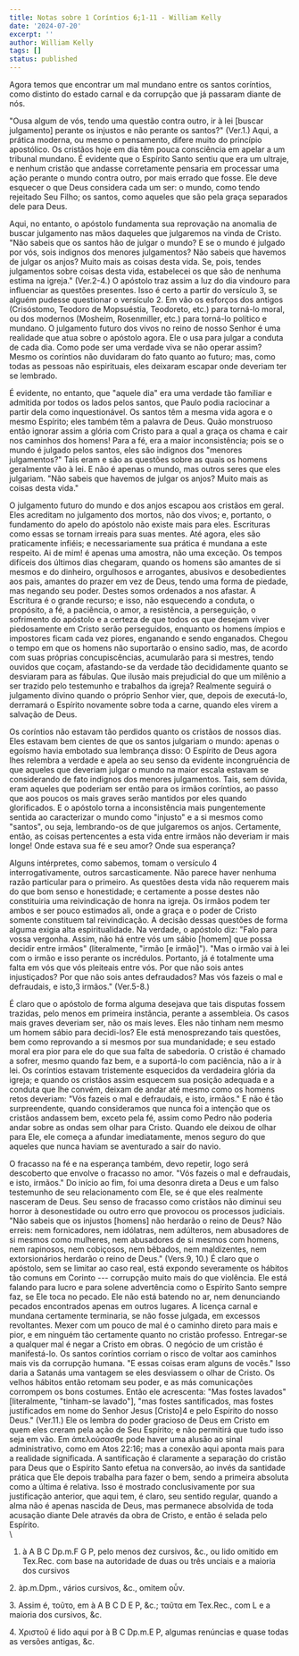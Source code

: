 ```yaml
---
title: Notas sobre 1 Coríntios 6;1-11 - William Kelly
date: '2024-07-20'
excerpt: ''
author: William Kelly
tags: []
status: published
---
```

Agora temos que encontrar um mal mundano entre os santos coríntios, como
distinto do estado carnal e da corrupção que já passaram diante de nós.

\"Ousa algum de vós, tendo uma questão contra outro, ir à lei \[buscar
julgamento\] perante os injustos e não perante os santos?\" (Ver.1.)
Aqui, a prática moderna, ou mesmo o pensamento, difere muito do
princípio apostólico. Os cristãos hoje em dia têm pouca consciência em
apelar a um tribunal mundano. É evidente que o Espírito Santo sentiu que
era um ultraje, e nenhum cristão que andasse corretamente pensaria em
processar uma ação perante o mundo contra outro, por mais errado que
fosse. Ele deve esquecer o que Deus considera cada um ser: o mundo, como
tendo rejeitado Seu Filho; os santos, como aqueles que são pela graça
separados dele para Deus.

Aqui, no entanto, o apóstolo fundamenta sua reprovação na anomalia de
buscar julgamento nas mãos daqueles que julgaremos na vinda de Cristo.
\"Não sabeis que os santos hão de julgar o mundo? E se o mundo é julgado
por vós, sois indignos dos menores julgamentos? Não sabeis que havemos
de julgar os anjos? Muito mais as coisas desta vida. Se, pois, tendes
julgamentos sobre coisas desta vida, estabelecei os que são de nenhuma
estima na igreja.\" (Ver.2-4.) O apóstolo traz assim a luz do dia
vindouro para influenciar as questões presentes. Isso é certo a partir
do versículo 3, se alguém pudesse questionar o versículo 2. Em vão os
esforços dos antigos (Crisóstomo, Teodoro de Mopsuéstia, Teodoreto,
etc.) para torná-lo moral, ou dos modernos (Mosheim, Rosenmiller, etc.)
para torná-lo político e mundano. O julgamento futuro dos vivos no reino
de nosso Senhor é uma realidade que atua sobre o apóstolo agora. Ele o
usa para julgar a conduta de cada dia. Como pode ser uma verdade viva se
não operar assim? Mesmo os coríntios não duvidaram do fato quanto ao
futuro; mas, como todas as pessoas não espirituais, eles deixaram
escapar onde deveriam ter se lembrado.

É evidente, no entanto, que \"aquele dia\" era uma verdade tão familiar
e admitida por todos os lados pelos santos, que Paulo podia raciocinar a
partir dela como inquestionável. Os santos têm a mesma vida agora e o
mesmo Espírito; eles também têm a palavra de Deus. Quão monstruoso então
ignorar assim a glória com Cristo para a qual a graça os chama e cair
nos caminhos dos homens! Para a fé, era a maior inconsistência; pois se
o mundo é julgado pelos santos, eles são indignos dos \"menores
julgamentos?\" Tais eram e são as questões sobre as quais os homens
geralmente vão à lei. E não é apenas o mundo, mas outros seres que eles
julgariam. \"Não sabeis que havemos de julgar os anjos? Muito mais as
coisas desta vida.\"

O julgamento futuro do mundo e dos anjos escapou aos cristãos em geral.
Eles acreditam no julgamento dos mortos, não dos vivos; e, portanto, o
fundamento do apelo do apóstolo não existe mais para eles. Escrituras
como essas se tornam irreais para suas mentes. Até agora, eles são
praticamente infiéis; e necessariamente sua prática é mundana a este
respeito. Ai de mim! é apenas uma amostra, não uma exceção. Os tempos
difíceis dos últimos dias chegaram, quando os homens são amantes de si
mesmos e do dinheiro, orgulhosos e arrogantes, abusivos e desobedientes
aos pais, amantes do prazer em vez de Deus, tendo uma forma de piedade,
mas negando seu poder. Destes somos ordenados a nos afastar. A Escritura
é o grande recurso; e isso, não esquecendo a conduta, o propósito, a fé,
a paciência, o amor, a resistência, a perseguição, o sofrimento do
apóstolo e a certeza de que todos os que desejam viver piedosamente em
Cristo serão perseguidos, enquanto os homens ímpios e impostores ficam
cada vez piores, enganando e sendo enganados. Chegou o tempo em que os
homens não suportarão o ensino sadio, mas, de acordo com suas próprias
concupiscências, acumularão para si mestres, tendo ouvidos que coçam,
afastando-se da verdade tão decididamente quanto se desviaram para as
fábulas. Que ilusão mais prejudicial do que um milênio a ser trazido
pelo testemunho e trabalhos da igreja? Realmente seguirá o julgamento
divino quando o próprio Senhor vier, que, depois de executá-lo,
derramará o Espírito novamente sobre toda a carne, quando eles virem a
salvação de Deus.

Os coríntios não estavam tão perdidos quanto os cristãos de nossos dias.
Eles estavam bem cientes de que os santos julgariam o mundo: apenas o
egoísmo havia embotado sua lembrança disso: O Espírito de Deus agora
lhes relembra a verdade e apela ao seu senso da evidente incongruência
de que aqueles que deveriam julgar o mundo na maior escala estavam se
considerando de fato indignos dos menores julgamentos. Tais, sem dúvida,
eram aqueles que poderiam ser então para os irmãos coríntios, ao passo
que aos poucos os mais graves serão mantidos por eles quando
glorificados. E o apóstolo torna a inconsistência mais pungentemente
sentida ao caracterizar o mundo como \"injusto\" e a si mesmos como
\"santos\", ou seja, lembrando-os de que julgaremos os anjos.
Certamente, então, as coisas pertencentes a esta vida entre irmãos não
deveriam ir mais longe! Onde estava sua fé e seu amor? Onde sua
esperança?

Alguns intérpretes, como sabemos, tomam o versículo 4
interrogativamente, outros sarcasticamente. Não parece haver nenhuma
razão particular para o primeiro. As questões desta vida não requerem
mais do que bom senso e honestidade; e certamente a posse destes não
constituiria uma reivindicação de honra na igreja. Os irmãos podem ter
ambos e ser pouco estimados ali, onde a graça e o poder de Cristo
somente constituem tal reivindicação. A decisão dessas questões de forma
alguma exigia alta espiritualidade. Na verdade, o apóstolo diz: \"Falo
para vossa vergonha. Assim, não há entre vós um sábio \[homem\] que
possa decidir entre irmãos\" (literalmente, \"irmão \[e irmão\]\").
\"Mas o irmão vai à lei com o irmão e isso perante os incrédulos.
Portanto, já é totalmente uma falta em vós que vós pleiteais entre vós.
Por que não sois antes injustiçados? Por que não sois antes defraudados?
Mas vós fazeis o mal e defraudais, e isto,3 irmãos.\" (Ver.5-8.)

É claro que o apóstolo de forma alguma desejava que tais disputas fossem
trazidas, pelo menos em primeira instância, perante a assembleia. Os
casos mais graves deveriam ser, não os mais leves. Eles não tinham nem
mesmo um homem sábio para decidi-los? Ele está menosprezando tais
questões, bem como reprovando a si mesmos por sua mundanidade; e seu
estado moral era pior para ele do que sua falta de sabedoria. O cristão
é chamado a sofrer, mesmo quando faz bem, e a suportá-lo com paciência,
não a ir à lei. Os coríntios estavam tristemente esquecidos da
verdadeira glória da igreja; e quando os cristãos assim esquecem sua
posição adequada e a conduta que lhe convém, deixam de andar até mesmo
como os homens retos deveriam: \"Vós fazeis o mal e defraudais, e isto,
irmãos.\" E não é tão surpreendente, quando consideramos que nunca foi a
intenção que os cristãos andassem bem, exceto pela fé, assim como Pedro
não poderia andar sobre as ondas sem olhar para Cristo. Quando ele
deixou de olhar para Ele, ele começa a afundar imediatamente, menos
seguro do que aqueles que nunca haviam se aventurado a sair do navio.

O fracasso na fé e na esperança também, devo repetir, logo será
descoberto que envolve o fracasso no amor. \"Vós fazeis o mal e
defraudais, e isto, irmãos.\" Do início ao fim, foi uma desonra direta a
Deus e um falso testemunho de seu relacionamento com Ele, se é que eles
realmente nasceram de Deus. Seu senso de fracasso como cristãos não
diminui seu horror à desonestidade ou outro erro que provocou os
processos judiciais. \"Não sabeis que os injustos \[homens\] não
herdarão o reino de Deus? Não erreis: nem fornicadores, nem idólatras,
nem adúlteros, nem abusadores de si mesmos como mulheres, nem abusadores
de si mesmos com homens, nem rapinosos, nem cobiçosos, nem bêbados, nem
maldizentes, nem extorsionários herdarão o reino de Deus.\" (Vers.9,
10.) É claro que o apóstolo, sem se limitar ao caso real, está expondo
severamente os hábitos tão comuns em Corinto --- corrupção muito mais do
que violência. Ele está falando para lucro e para solene advertência
como o Espírito Santo sempre faz, se Ele toca no pecado. Ele não está
batendo no ar, nem denunciando pecados encontrados apenas em outros
lugares. A licença carnal e mundana certamente terminaria, se não fosse
julgada, em excessos revoltantes. Mexer com um pouco de mal é o caminho
direto para mais e pior, e em ninguém tão certamente quanto no cristão
professo. Entregar-se a qualquer mal é negar a Cristo em obras. O
negócio de um cristão é manifestá-lo. Os santos coríntios corriam o
risco de voltar aos caminhos mais vis da corrupção humana. \"E essas
coisas eram alguns de vocês.\" Isso daria a Satanás uma vantagem se eles
desviassem o olhar de Cristo. Os velhos hábitos então retomam seu poder,
e as más comunicações corrompem os bons costumes. Então ele acrescenta:
\"Mas fostes lavados\" \[literalmente, \"tinham-se lavado\"\], \"mas
fostes santificados, mas fostes justificados em nome do Senhor Jesus
\[Cristo\]4 e pelo Espírito do nosso Deus.\" (Ver.11.) Ele os lembra do
poder gracioso de Deus em Cristo em quem eles creram pela ação de Seu
Espírito; e não permitirá que tudo isso seja em vão. Em ἀπελούσασθε pode
haver uma alusão ao sinal administrativo, como em Atos 22:16; mas a
conexão aqui aponta mais para a realidade significada. A santificação é
claramente a separação do cristão para Deus que o Espírito Santo efetua
na conversão, ao invés da santidade prática que Ele depois trabalha para
fazer o bem, sendo a primeira absoluta como a última é relativa. Isso é
mostrado conclusivamente por sua justificação anterior, que aqui tem, é
claro, seu sentido regular, quando a alma não é apenas nascida de Deus,
mas permanece absolvida de toda acusação diante Dele através da obra de
Cristo, e então é selada pelo Espírito.\
\
1. à A B C Dp.m.F G P, pelo menos dez cursivos, &c., ou lido omitido em
Tex.Rec. com base na autoridade de duas ou três unciais e a maioria dos
cursivos

2\. àp.m.Dpm., vários cursivos, &c., omitem οὖν.

3\. Assim é, τοῦτο, em à A B C D E P, &c.; ταῦτα em Tex.Rec., com L e a
maioria dos cursivos, &c.

4\. Χριστοῦ é lido aqui por à B C Dp.m.E P, algumas renúncias e quase
todas as versões antigas, &c.
